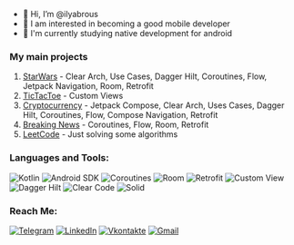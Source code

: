 - 👋 Hi, I’m @ilyabrous
- 👀 I am interested in becoming a good mobile developer
- 🌱 I'm currently studying native development for android

### My main projects
1. [StarWars](https://github.com/ilyabrous/StarWars) - Clear Arch, Use Cases, Dagger Hilt, Coroutines, Flow, Jetpack Navigation, Room, Retrofit
2. [TicTacToe](https://github.com/ilyabrous/TicTacToe) - Custom Views
3. [Cryptocurrency](https://github.com/ilyabrous/Cryptocurrency) - Jetpack Compose, Clear Arch, Uses Cases, Dagger Hilt, Coroutines, Flow, Compose Navigation, Retrofit
4. [Breaking News](https://github.com/ilyabrous/NewsApp) - Coroutines, Flow, Room, Retrofit
5. [LeetCode](https://github.com/ilyabrous/LeetCode) - Just solving some algorithms

### Languages and Tools:
![Kotlin](https://img.shields.io/badge/-Kotlin-090909?style=for-the-badge&logo=Kotlin&logoColor=47C5FB)
![Android SDK](https://img.shields.io/badge/-Android-090909?style=for-the-badge&logo=Android&logoColor=097CDB)
![Coroutines](https://img.shields.io/badge/-Coroutines-090909?style=for-the-badge&logo=java&logoColor=F8C52C)
![Room](https://img.shields.io/badge/-Room-090909?style=for-the-badge&logo=mysql&logoColor=F88C00)
![Retrofit](https://img.shields.io/badge/-Retrofit-090909?style=for-the-badge&logo=wire&logoColor=E9D54D)
![Custom View](https://img.shields.io/badge/-Custom%20View-090909?style=for-the-badge&logo=best&logoColor=E9D54D)
![Dagger Hilt](https://img.shields.io/badge/-Dagger%20Hilt-090909?style=for-the-badge&logo=&logoColor=E9D54D)
![Clear Code](https://img.shields.io/badge/-Clear%20Code-090909?style=for-the-badge&logo=broom&logoColor=E5D3FF)
![Solid](https://img.shields.io/badge/-Solid-090909?style=for-the-badge&logo=solid&logoColor=6296CC)

### Reach Me:
[![Telegram](https://img.shields.io/badge/-Telegram-090909?style=for-the-badge&logo=telegram&logoColor=27A0D9)](https://t.me/ilyabrous)
[![LinkedIn](https://img.shields.io/badge/-LinkedIn-090909?style=for-the-badge&logo=linkedin&logoColor=007BB6)](https://www.linkedin.com/in/%D0%B8%D0%BB%D1%8C%D1%8F-%D0%B3%D1%80%D0%BE%D0%B4%D0%BD%D0%B5%D0%B2-08a98a20b/)
[![Vkontakte](https://img.shields.io/badge/-Vkontakte-090909?style=for-the-badge&logo=Vk&logoColor=4F7DB3)](https://vk.com/id391203471)
[![Gmail](https://img.shields.io/badge/-ilyabrous@gmail.com-090909?style=for-the-badge&logo=Gmail&logoColor=red)](https://vk.com/id391203471)

<!---
ilyabrous/ilyabrous is a ✨ special ✨ repository because its `README.md` (this file) appears on your GitHub profile.
You can click the Preview link to take a look at your changes.
--->
